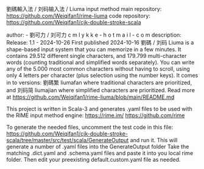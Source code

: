 
劉碼輸入法 / 刘码输入法 / Liuma input method
main repository: https://github.com/Weiqifan1/rime-liuma
code repository: https://github.com/Weiqifan1/cjk-double-stroke-scala

author: - 劉可力 / 刘可力 c m l y k k e - h o t m a i l - c o m
description:
Release: 1.1 - 2024-10-26
First published 2024-10-16
劉碼 / 刘码 Liuma is a shape-based input system that you can memorize in a few minutes.
It contains 29.512 different single characters, and 179.799 multi-character words
(counting traditional and simplified words separately).
You can write any of the 5.000 most common characters without having to scroll,
using only 4 letters per character (plus selection using the number keys).
It comes in to versions:
劉碼繁 liumafan where traditional characters are prioritized, and
刘码简 liumajian where simplified characters are prioritized.
Read more at https://github.com/Weiqifan1/rime-liuma/blob/main/README.md

This project is written in Scala-3 and generates .yaml files to be used with the 
RIME input method engine: 
https://rime.im/
https://github.com/rime

To generate the needed files, uncomment the 
test code in this file:
https://github.com/Weiqifan1/cjk-double-stroke-scala/tree/master/src/test/scala/GenerateOutput
and run it. 
This will generate a number of .yaml files into the GenerateOutput folder
Take the matching .dict.yaml and .schema.yaml files and paste it 
into you local rime folder. Then edit your preexisting default.custom.yaml
file as needed.

